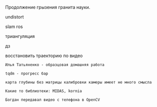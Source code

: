 Продолжение грызения гранита науки.

undistort

slam
ros

триангуляция


дз

восстановить траекторию по видео

```
Илья Татьяненко - образцовая домашняя работа

tqdm - прогресс бар

карта глубины без матрицы калибровки камеры имеет не много смысла

Какие то библиотеки: MIDAS, kornia

Богдан передавал видео с телефона в OpenCV
```

